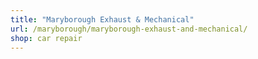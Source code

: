 ```yaml
---
title: "Maryborough Exhaust & Mechanical"
url: /maryborough/maryborough-exhaust-and-mechanical/
shop: car repair
---
```

